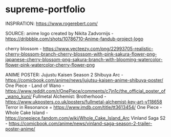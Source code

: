 # supreme-portfolio

INSPIRATION:
https://www.rogerebert.com/

SOURCE:
anime logo created by Nikita Zadvornijs - https://dribbble.com/shots/10786710-Anime-fandub-project-logo

cherry blossom - https://www.vecteezy.com/png/22993705-realistic-cherry-blossom-branch-cherry-blossom-with-pink-sakura-flower-png-japanese-cherry-blossom-png-sakura-branch-with-blooming-watercolor-flower-pink-watercolor-cherry-flower-png

ANIME POSTER:
Jujustu Kaisen Season 2 Shibuya Arc - https://comicbook.com/anime/news/jujutsu-kaisen-anime-shibuya-poster/
One Piece - Land of Wano - https://www.reddit.com/r/OnePiece/comments/c7jn1c/the_official_poster_of_wano_kuni/
Fullmetal Alchemist: Brotherhood - https://www.ukposters.co.uk/posters/fullmetal-alchemist-key-art-v118658
Terror in Resonance = https://www.imdb.com/title/tt3613454/
One Piece - Whole Cake Island - https://onepiece.fandom.com/wiki/Whole_Cake_Island_Arc
Vinland Saga S2 - https://comicbook.com/anime/news/vinland-saga-season-2-trailer-poster-anime/